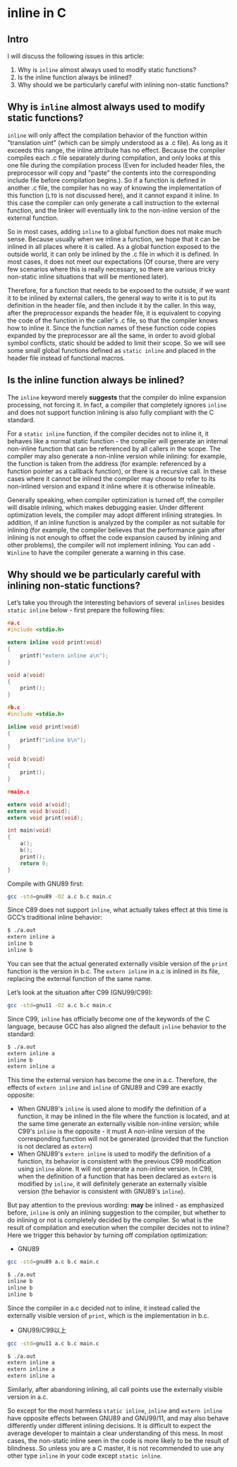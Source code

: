# inline in C

## Intro

I will discuss the following issues in this article:

1. Why is `inline` almost always used to modify static functions?
2. Is the inline function always be inlined?
3. Why should we be particularly careful with inlining non-static functions?

## Why is `inline` almost always used to modify static functions?

`inline` will only affect the compilation behavior of the function within "translation uint" (which can be simply understood as a .c file). As long as it exceeds this range, the inline attribute has no effect. Because the compiler compiles each .c file separately during compilation, and only looks at this one file during the compilation process (Even for included header files, the preprocessor will copy and "paste" the contents into the corresponding include file before compilation begins.). So if a function is defined in another .c file, the compiler has no way of knowing the implementation of this function (`LTO` is not discussed here), and it cannot expand it inline. In this case the compiler can only generate a call instruction to the external function, and the linker will eventually link to the non-inline version of the external function.

So in most cases, adding `inline` to a global function does not make much sense. Because usually when we inline a function, we hope that it can be inlined in all places where it is called. As a global function exposed to the outside world, it can only be inlined by the .c file in which it is defined. In most cases, it does not meet our expectations (Of course, there are very few scenarios where this is really necessary, so there are various tricky non-static inline situations that will be mentioned later).

Therefore, for a function that needs to be exposed to the outside, if we want it to be inlined by external callers, the general way to write it is to put its definition in the header file, and then include it by the caller. In this way, after the preprocessor expands the header file, it is equivalent to copying the code of the function in the caller's .c file, so that the compiler knows how to inline it. Since the function names of these function code copies expanded by the preprocessor are all the same, in order to avoid global symbol conflicts, static should be added to limit their scope. So we will see some small global functions defined as `static inline` and placed in the header file instead of functional macros.

## Is the inline function always be inlined?

The `inline` keyword merely **suggests** that the compiler do inline expansion processing, not forcing it. In fact, a compiler that completely ignores `inline` and does not support function inlining is also fully compliant with the C standard.

For a `static inline` function, if the compiler decides not to inline it, it behaves like a normal static function - the compiler will generate an internal non-inline function that can be referenced by all callers in the scope. The compiler may also generate a non-inline version while inlining: for example, the function is taken from the address (for example: referenced by a function pointer as a callback function), or there is a recursive call. In these cases where it cannot be inlined the compiler may choose to refer to its non-inlined version and expand it inline where it is otherwise inlineable.

Generally speaking, when compiler optimization is turned off, the compiler will disable inlining, which makes debugging easier. Under different optimization levels, the compiler may adopt different inlining strategies. In addition, if an inline function is analyzed by the compiler as not suitable for inlining (for example, the compiler believes that the performance gain after inlining is not enough to offset the code expansion caused by inlining and other problems), the compiler will not implement inlining. You can add `-Winline` to have the compiler generate a warning in this case.

## Why should we be particularly careful with inlining non-static functions?

Let’s take you through the interesting behaviors of several `inlines` besides `static inline` below - first prepare the following files:

```c
#a.c
#include <stdio.h>

extern inline void print(void)
{
    printf("extern inline a\n");
}

void a(void)
{
	print();
}
```

```c
#b.c
#include <stdio.h>

inline void print(void)
{
    printf("inline b\n");
}

void b(void)
{
	print();
}
```

```c
#main.c

extern void a(void);
extern void b(void);
extern void print(void);

int main(void)
{
    a();
    b();
    print();
    return 0;
}
```

Compile with GNU89 first:

```bash
gcc -std=gnu89 -O2 a.c b.c main.c
```

Since C89 does not support `inline`, what actually takes effect at this time is GCC’s traditional inline behavior:

```bash
$ ./a.out
extern inline a
inline b
inline b
```

You can see that the actual generated externally visible version of the `print` function is the version in b.c. The `extern inline` in a.c is inlined in its file, replacing the external function of the same name.

Let’s look at the situation after C99 (GNU99/C99):

```bash
gcc -std=gnu11 -O2 a.c b.c main.c
```

Since C99, `inline` has officially become one of the keywords of the C language, because GCC has also aligned the default `inline` behavior to the standard:

```bash
$ ./a.out
extern inline a
inline b
extern inline a
```

This time the external version has become the one in a.c. Therefore, the effects of `extern inline` and `inline` of GNU89 and C99 are exactly opposite:

* When GNU89's `inline` is used alone to modify the definition of a function, it may be inlined in the file where the function is located, and at the same time generate an externally visible non-inline version; while C99's `inline` is the opposite - it must A non-inline version of the corresponding function will not be generated (provided that the function is not declared as `extern`)
* When GNU89's `extern inline` is used to modify the definition of a function, its behavior is consistent with the previous C99 modification using `inline` alone. It will not generate a non-inline version. In C99, when the definition of a function that has been declared as `extern` is modified by `inline`, it will definitely generate an externally visible version (the behavior is consistent with GNU89's `inline`).

But pay attention to the previous wording: **may** be inlined - as emphasized before, `inline` is only an inlining suggestion to the compiler, but whether to do inlining or not is completely decided by the compiler. So what is the result of compilation and execution when the compiler decides not to inline? Here we trigger this behavior by turning off compilation optimization:

* GNU89

```bash
gcc -std=gnu89 a.c b.c main.c
```

```bash
$ ./a.out
inline b
inline b
inline b
```

Since the compiler in a.c decided not to inline, it instead called the externally visible version of `print`, which is the implementation in b.c.

* GNU99/C99以上

```bash
gcc -std=gnu11 a.c b.c main.c
```

```bash
$ ./a.out
extern inline a
extern inline a
extern inline a
```

Similarly, after abandoning inlining, all call points use the externally visible version in a.c.

So except for the most harmless `static inline`, `inline` and `extern inline` have opposite effects between GNU89 and GNU99/11, and may also behave differently under different inlining decisions. It is difficult to expect the average developer to maintain a clear understanding of this mess. In most cases, the non-static inline seen in the code is more likely to be the result of blindness. So unless you are a C master, it is not recommended to use any other type `inline` in your code except `static inline`.